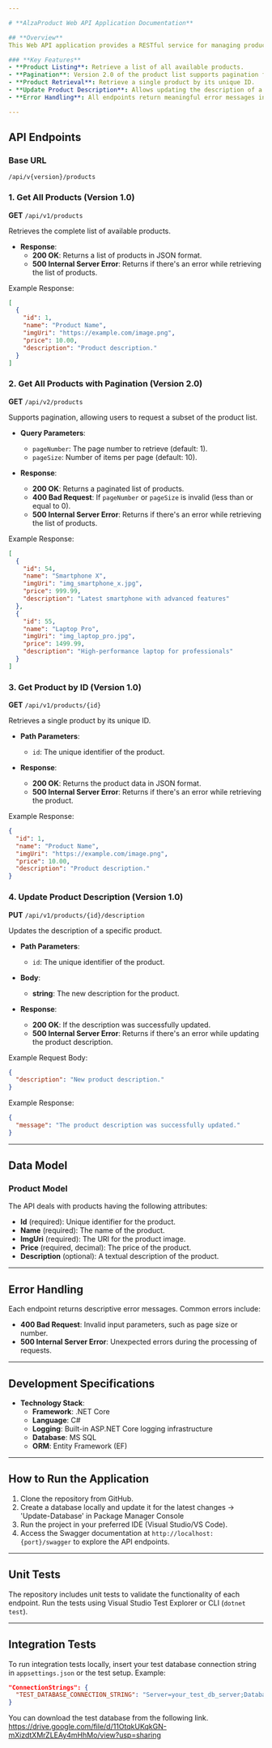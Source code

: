 ```yaml
---

# **AlzaProduct Web API Application Documentation**

## **Overview**
This Web API application provides a RESTful service for managing products of an eshop, including endpoints to retrieve product listings, retrieve products by ID, and update product descriptions. The API supports multiple versions, pagination, and Swagger documentation for better visibility.

### **Key Features**
- **Product Listing**: Retrieve a list of all available products.
- **Pagination**: Version 2.0 of the product list supports pagination for efficient data retrieval.
- **Product Retrieval**: Retrieve a single product by its unique ID.
- **Update Product Description**: Allows updating the description of a specific product.
- **Error Handling**: All endpoints return meaningful error messages in case of failures.

---
```


## **API Endpoints**

### **Base URL**  
```
/api/v{version}/products
```

### **1. Get All Products (Version 1.0)**  
**GET** `/api/v1/products`

Retrieves the complete list of available products.

- **Response**:  
  - **200 OK**: Returns a list of products in JSON format.
  - **500 Internal Server Error**: Returns if there's an error while retrieving the list of products.

Example Response:
```json
[
  {
    "id": 1,
    "name": "Product Name",
    "imgUri": "https://example.com/image.png",
    "price": 10.00,
    "description": "Product description."
  }
]
```

### **2. Get All Products with Pagination (Version 2.0)**  
**GET** `/api/v2/products`

Supports pagination, allowing users to request a subset of the product list.

- **Query Parameters**:
  - `pageNumber`: The page number to retrieve (default: 1).
  - `pageSize`: Number of items per page (default: 10).
  
- **Response**:  
  - **200 OK**: Returns a paginated list of products.
  - **400 Bad Request**: If `pageNumber` or `pageSize` is invalid (less than or equal to 0).
  - **500 Internal Server Error**: Returns if there's an error while retrieving the list of products.

Example Response:
```json
[
  {
    "id": 54,
    "name": "Smartphone X",
    "imgUri": "img_smartphone_x.jpg",
    "price": 999.99,
    "description": "Latest smartphone with advanced features"
  },
  {
    "id": 55,
    "name": "Laptop Pro",
    "imgUri": "img_laptop_pro.jpg",
    "price": 1499.99,
    "description": "High-performance laptop for professionals"
  }
]
```

### **3. Get Product by ID (Version 1.0)**  
**GET** `/api/v1/products/{id}`

Retrieves a single product by its unique ID.

- **Path Parameters**:
  - `id`: The unique identifier of the product.

- **Response**:  
  - **200 OK**: Returns the product data in JSON format.
  - **500 Internal Server Error**: Returns if there's an error while retrieving the product.

Example Response:
```json
{
  "id": 1,
  "name": "Product Name",
  "imgUri": "https://example.com/image.png",
  "price": 10.00,
  "description": "Product description."
}
```

### **4. Update Product Description (Version 1.0)**  
**PUT** `/api/v1/products/{id}/description`

Updates the description of a specific product.

- **Path Parameters**:
  - `id`: The unique identifier of the product.

- **Body**:
  - **string**: The new description for the product.

- **Response**:  
  - **200 OK**: If the description was successfully updated.
  - **500 Internal Server Error**: Returns if there's an error while updating the product description.

Example Request Body:
```json
{
  "description": "New product description."
}
```

Example Response:
```json
{
  "message": "The product description was successfully updated."
}
```

---

## **Data Model**

### **Product Model**  
The API deals with products having the following attributes:

- **Id** (required): Unique identifier for the product.
- **Name** (required): The name of the product.
- **ImgUri** (required): The URI for the product image.
- **Price** (required, decimal): The price of the product.
- **Description** (optional): A textual description of the product.

---

## **Error Handling**
Each endpoint returns descriptive error messages. Common errors include:

- **400 Bad Request**: Invalid input parameters, such as page size or number.
- **500 Internal Server Error**: Unexpected errors during the processing of requests.

---

## **Development Specifications**

- **Technology Stack**:
  - **Framework**: .NET Core 
  - **Language**: C#
  - **Logging**: Built-in ASP.NET Core logging infrastructure
  - **Database**: MS SQL
  - **ORM**: Entity Framework (EF)

---

## **How to Run the Application**

1. Clone the repository from GitHub.
2. Create a database locally and update it for the latest changes -> 'Update-Database' in Package Manager Console 
3. Run the project in your preferred IDE (Visual Studio/VS Code).
4. Access the Swagger documentation at `http://localhost:{port}/swagger` to explore the API endpoints.

---

## **Unit Tests**

The repository includes unit tests to validate the functionality of each endpoint. Run the tests using Visual Studio Test Explorer or CLI (`dotnet test`).

---

## **Integration Tests**

To run integration tests locally, insert your test database connection string in `appsettings.json` or the test setup. Example:

```json
"ConnectionStrings": {
  "TEST_DATABASE_CONNECTION_STRING": "Server=your_test_db_server;Database=AlzaProductTestDb;User Id=your_user;Password=your_password;"
}
```
You can download the test database from the following link. https://drive.google.com/file/d/11OtqkUKqkGN-mXizdtXMrZLEAy4mHhMo/view?usp=sharing

